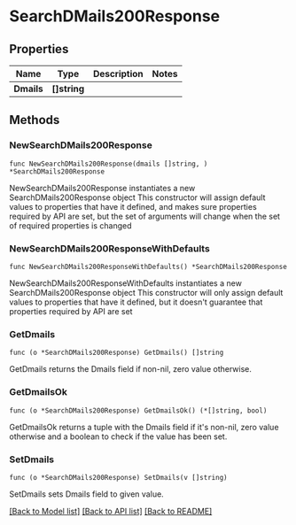 # SearchDMails200Response

## Properties

Name | Type | Description | Notes
------------ | ------------- | ------------- | -------------
**Dmails** | **[]string** |  | 

## Methods

### NewSearchDMails200Response

`func NewSearchDMails200Response(dmails []string, ) *SearchDMails200Response`

NewSearchDMails200Response instantiates a new SearchDMails200Response object
This constructor will assign default values to properties that have it defined,
and makes sure properties required by API are set, but the set of arguments
will change when the set of required properties is changed

### NewSearchDMails200ResponseWithDefaults

`func NewSearchDMails200ResponseWithDefaults() *SearchDMails200Response`

NewSearchDMails200ResponseWithDefaults instantiates a new SearchDMails200Response object
This constructor will only assign default values to properties that have it defined,
but it doesn't guarantee that properties required by API are set

### GetDmails

`func (o *SearchDMails200Response) GetDmails() []string`

GetDmails returns the Dmails field if non-nil, zero value otherwise.

### GetDmailsOk

`func (o *SearchDMails200Response) GetDmailsOk() (*[]string, bool)`

GetDmailsOk returns a tuple with the Dmails field if it's non-nil, zero value otherwise
and a boolean to check if the value has been set.

### SetDmails

`func (o *SearchDMails200Response) SetDmails(v []string)`

SetDmails sets Dmails field to given value.



[[Back to Model list]](../README.md#documentation-for-models) [[Back to API list]](../README.md#documentation-for-api-endpoints) [[Back to README]](../README.md)


